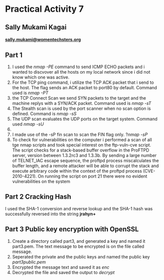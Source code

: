 # Practical Activity 7
## Sally Mukami Kagai
#### sally.mukami@womentechsters.org
## Part 1
1. I used the *nmap -PE* command to send ICMP ECHO packets and i wanted to discvover all the hosts on my local network since i did not know which one was active.
2. For the TCP ping command, i utilize  the TCP ACK packet that i send to the host. The flag sends an ACK packet to port80 by default. Command used is *nmap -PT*
3. the TCP Connect Scan we send SYN packets to the target and the machine replys with a SYN/ACK packet. Command used is *nmap -sT*
4. The Stealth scan is used by the port scanner when no scan option is defined. Command is  *nmap -sS*
5. The UDP scan evaluates the UDP ports on the target system. Command used *nmap -sU*
6.
6. I made use of the -sP fin scan to scan the FIN flag only. ?*nmap -sP*
7. To check for vulnerabilities on the computer i performed a scan of all tge nmap scripts and took special interest on the ftp-vuln-cve script. The script checks for a stack-based buffer overflow in the ProFTPD server, version between 1.3.2rc3 and 1.3.3b. By sending a large number of TELNET_IAC escape sequence, the proftpd process miscalculates the buffer length, and a remote attacker will be able to corrupt the stack and execute arbitrary code within the context of the proftpd process (CVE-2010-4221). On running the script on port 21 there were no evident vulnerabilities on the system

## Part 2 Cracking Hash
I used the SHA-1 conversion and reverse lookup and the SHA-1 hash was successfully reversed into the string **jrahyn+**

## Part 3 Public key encryption with OpenSSL
1. Create a directory called part3, and generated a key and named it part3.pem. The text message to be encrypted is on the file called message.
2. Seperated the private and the public keys and named the public key *part3public.pem*
3. Encrypted the message text and saved it as *enc*
4. Decrypted the file and saved the output to *decrypt*